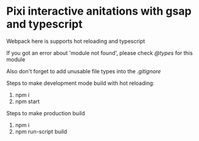 # Pixi interactive anitations with gsap and typescript

Webpack here is supports hot reloading and typescript

If you got an error about 'module not found', please check *@types* for this module

Also don't forget to add unusable file types into the *.gitignore*

Steps to make development mode build with hot reloading:
1. npm i
2. npm start


Steps to make production build
1. npm i
2. npm run-script build
